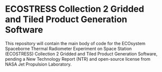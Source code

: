 # ECOSTRESS Collection 2 Gridded and Tiled Product Generation Software

This repository will contain the main body of code for the ECOsystem Spaceborne Thermal Radiometer Experiment on Space Station (ECOSTRESS) Collection 2 Gridded and Tiled Product Generation Software, pending a New Technology Report (NTR) and open-source license from NASA Jet Propulsion Laboratory.
